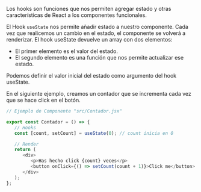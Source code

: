 Los hooks son funciones que nos permiten agregar estado y otras características de React a los componentes funcionales.

El Hook `useState` nos permite añadir estado a nuestro componente.
Cada vez que realicemos un cambio en el estado, el componente se volverá a renderizar.
El hook useState devuelve un array con dos elementos:

-  El primer elemento es el valor del estado.
-  El segundo elemento es una función que nos permite actualizar ese estado.

Podemos definir el valor inicial del estado como argumento del hook useState.

En el siguiente ejemplo, creamos un contador que se incrementa cada vez que se hace click en el botón.

```js
// Ejemplo de Componente "src/Contador.jsx"

export const Contador = () => {
   // Hooks
   const [count, setCount] = useState(0); // count inicia en 0

   // Render
   return (
      <div>
         <p>Has hecho click {count} veces</p>
         <button onClick={() => setCount(count + 1)}>Click me</button>
      </div>
   );
};
```
